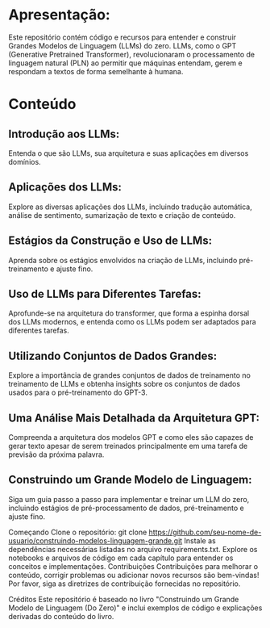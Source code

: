 # Apresentação:
Este repositório contém código e recursos para entender e construir Grandes Modelos de Linguagem (LLMs) do zero. LLMs, como o GPT (Generative Pretrained Transformer), revolucionaram o processamento de linguagem natural (PLN) ao permitir que máquinas entendam, gerem e respondam a textos de forma semelhante à humana.

# Conteúdo
## Introdução aos LLMs:
Entenda o que são LLMs, sua arquitetura e suas aplicações em diversos domínios.

## Aplicações dos LLMs:
Explore as diversas aplicações dos LLMs, incluindo tradução automática, análise de sentimento, sumarização de texto e criação de conteúdo.

## Estágios da Construção e Uso de LLMs:
Aprenda sobre os estágios envolvidos na criação de LLMs, incluindo pré-treinamento e ajuste fino.

## Uso de LLMs para Diferentes Tarefas:
Aprofunde-se na arquitetura do transformer, que forma a espinha dorsal dos LLMs modernos, e entenda como os LLMs podem ser adaptados para diferentes tarefas.

## Utilizando Conjuntos de Dados Grandes:
Explore a importância de grandes conjuntos de dados de treinamento no treinamento de LLMs e obtenha insights sobre os conjuntos de dados usados para o pré-treinamento do GPT-3.

## Uma Análise Mais Detalhada da Arquitetura GPT:
Compreenda a arquitetura dos modelos GPT e como eles são capazes de gerar texto apesar de serem treinados principalmente em uma tarefa de previsão da próxima palavra.

## Construindo um Grande Modelo de Linguagem:
Siga um guia passo a passo para implementar e treinar um LLM do zero, incluindo estágios de pré-processamento de dados, pré-treinamento e ajuste fino.

Começando
Clone o repositório: git clone https://github.com/seu-nome-de-usuario/construindo-modelos-linguagem-grande.git
Instale as dependências necessárias listadas no arquivo requirements.txt.
Explore os notebooks e arquivos de código em cada capítulo para entender os conceitos e implementações.
Contribuições
Contribuições para melhorar o conteúdo, corrigir problemas ou adicionar novos recursos são bem-vindas! Por favor, siga as diretrizes de contribuição fornecidas no repositório.

Créditos
Este repositório é baseado no livro "Construindo um Grande Modelo de Linguagem (Do Zero)" e inclui exemplos de código e explicações derivadas do conteúdo do livro.
